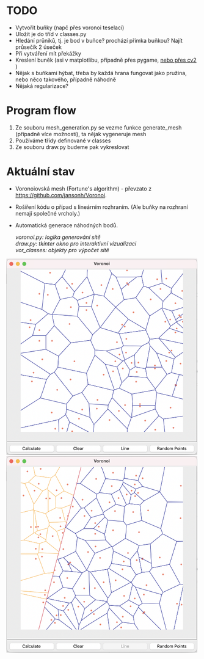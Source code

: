 # TODO
- Vytvořit buňky (napč přes voronoi teselací)
- Uložit je do tříd v classes.py
- Hledání průniků, tj. je bod v buňce? prochází přímka buňkou? Najít průsečík 2 úseček
- Při vytváření mít překážky
- Kreslení buněk (asi v matplotlibu, případně přes pygame, [nebo přes cv2 ](https://stackoverflow.com/questions/60587273/drawing-a-line-on-an-image-using-mouse-clicks-with-python-opencv-library))
- Nějak s buňkami hýbat, třeba by každá hrana fungovat jako pružina, nebo něco takového, případně náhodně
- Nějaká regularizace?


# Program flow
1. Ze souboru mesh_generation.py se vezme funkce generate_mesh (případně více možností), ta nějak vygeneruje mesh
2. Používáme třídy definované v classes
3. Ze souboru draw.py budeme pak vykreslovat

# Aktuální stav
- Voronoiovská mesh (Fortune's algorithm) - převzato z https://github.com/jansonh/Voronoi.
- Rošíření kódu o případ s lineárním rozhraním. (Ale buňky na rozhraní nemají společné vrcholy.)
- Automatická generace náhodných bodů.

   _voronoi.py: logika generování sítě_  
  _draw.py: tkinter okno pro interaktivní vizualizaci_  
  _vor_classes: objekty pro výpočet sítě_

<p float="left">
  <img src="img/noline.png" width="500"/>
  <img src="img/line.png" width="500" /> 
</p>

